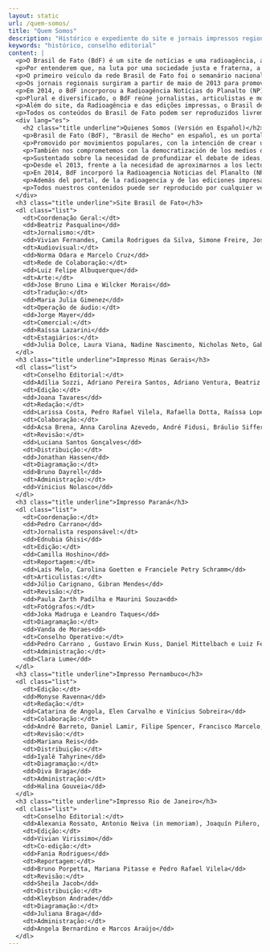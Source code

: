 ```yaml
---
layout: static
url: /quem-somos/
title: "Quem Somos"
description: "Histórico e expediente do site e jornais impressos regionais."
keywords: "histórico, conselho editorial"
content: |
  <p>O Brasil de Fato (BdF) é um site de notícias e uma radioagência, além de possuir jornais regionais no Rio de Janeiro, em Minas Gerais, em São Paulo, no Paraná e em Pernambuco. Lançado em 25 de janeiro de 2003, o BdF circulou por mais de dez anos com uma versão impressa nacional.</p>
  <p>Por entenderem que, na luta por uma sociedade justa e fraterna, a democratização dos meios de comunicação é fundamental, movimentos populares criaram o Brasil de Fato para contribuir no debate de ideias e na análise dos fatos do ponto de vista da necessidade de mudanças sociais em nosso país.</p>
  <p>O primeiro veículo da rede Brasil de Fato foi o semanário nacional, lançado no Fórum Social Mundial de Porto Alegre, em janeiro de 2003. Logo após, foi lançado o site do Brasil de Fato, com coberturas das lutas sociais, entrevistas e notícias sobre política, economia, direitos humanos e cultura, sob uma visão popular das cidades, do Brasil e do mundo.</p>
  <p>Os jornais regionais surgiram a partir de maio de 2013 para promover uma aproximação com os leitores e leitoras, além de dialogar com as realidades locais, e hoje o cenário aponta para uma ampliação da cobertura, que deve alcançar ainda mais estados do país.</p>
  <p>Em 2014, o BdF incorporou a Radioagência Notícias do Planalto (NP), que atuava há dez anos na produção radiofônica de notícias. As matérias da Radioagência Brasil de Fato, em áudio e texto, são enviadas para rádios de todo o país e também estão disponíveis no site. Os temas tratados são de política, economia, direitos humanos, cotidiano e cultura, além de produções de serviços.</p>
  <p>Plural e diversificado, o BdF reúne jornalistas, articulistas e movimentos populares do Brasil e do mundo.</p>
  <p>Além do site, da Radioagência e das edições impressas, o Brasil de Fato circula pelas redes sociais, por Facebook,  Twitter, Youtube, Flickr e SoundCloud.</p>
  <p>Todos os conteúdos do Brasil de Fato podem ser reproduzidos livremente, sempre citando a fonte e publicados na íntegra.</p>
  <div lang="es">
    <h2 class="title underline">Quienes Somos (Versión en Español)</h2>
    <p>Brasil de Fato (BdF), "Brasil de Hecho" en español, es un portal de noticias en internet y una radioagencia, e incluye además periódicos regionales en Río de Janeiro, São Paulo, Paraná y Pernambuco. Lanzado el 25 de enero de 2003, BdF circuló más de 10 años en versión impresa nacional.</p>
    <p>Promovido por movimientos populares, con la intención de crear un vehículo de comunicación comprometido con la lucha por una sociedad justa y fraterna, BdF fue lanzado en 2003, durante el Foro Social Mundial de Porto Alegre.</p>
    <p>También nos comprometemos con la democratización de los medios de comunicación, con los movimientos y sectores populares, promoviendo debates en torno a las necesarias transformaciones del Brasil y la región.</p>
    <p>Sustentado sobre la necesidad de profundizar el debate de ideas, Brasil de Fato reúne comunicadores e intelectuales comprometidos en la difusión de contenidos gráficos y audiovisuales que garanticen la circulación de una visión alternativa y popular.</p>
    <p>Desde el 2013, frente a la necesidad de aproximarnos a los lectores y lectoras en un dialogo que contemple la pluralidad regional del país, BdF comenzó a lanzar ediciones regionales impresas en Rio de Janeiro, Minas Gerais, São Paulo, Paraná y Pernambuco, que se distribuyen gratuitamente.</p>
    <p>En 2014, BdF incorporó la Radioagencia Noticias del Planalto (NP) que ya tenía 10 años de experiencia en la producción radiofónica de noticias. El material producido por la Radioagencia Brasil de Fato, en audio y texto, es enviado a radios de todo el país y también está disponible en el portal web. Los temas tratados son política, economía, derechos humanos, cultura y cotidianidad, conjuntamente con producciones sobre servicios específicos.</p>
    <p>Además del portal, de la radioagencia y de las ediciones impresas, Brasil de Fato circula por redes sociales: Facebook, Twitter, Youtube, Flickr y SoundCloud.</p>
    <p>Todos nuestros contenidos puede ser reproducido por cualquier vehículo de comunicación, siempre que sea citada la fuente de información y publicados íntegramente.</p>
  </div>
  <h3 class="title underline">Site Brasil de Fato</h3>
  <dl class="list">
    <dt>Coordenação Geral:</dt>
    <dd>Beatriz Pasqualino</dd>
    <dt>Jornalismo:</dt>
    <dd>Vivian Fernandes, Camila Rodrigues da Silva, Simone Freire, José Eduardo Bernardes, Rafael Tatemoto, Rute Pina, Lilian Campelo, Cristiane Sampaio, Mauro Ramos e Juliana Golçalves</dd>
    <dt>Audiovisual:</dt>
    <dd>Norma Odara e Marcelo Cruz</dd>
    <dt>Rede de Colaboração:</dt>
    <dd>Luiz Felipe Albuquerque</dd>
    <dt>Arte:</dt>
    <dd>Jose Bruno Lima e Wilcker Morais</dd>
    <dt>Tradução:</dt>
    <dd>Maria Julia Gimenez</dd>
    <dt>Operação de áudio:</dt>
    <dd>Jorge Mayer</dd>
    <dt>Comercial:</dt>
    <dd>Raíssa Lazarini</dd>
    <dt>Estagiários:</dt>
    <dd>Julia Dolce, Laura Viana, Nadine Nascimento, Nicholas Neto, Gabriela Lucena e Giuliana Marquesi</dd>
  </dl>
  <h3 class="title underline">Impresso Minas Gerais</h3>
  <dl class="list">
    <dt>Conselho Editorial:</dt>
    <dd>Adília Sozzi, Adriano Pereira Santos, Adriano Ventura, Beatriz Cerqueira, Bernadete Esperança, Bruno Abreu Gomes, Carlos Dayrel, Cida Falabella, Cristina Bezerra, Durval  Ângelo Andrade, Eliane Novato, Ênio Bohnenberger, Frederico Santana Rick, Frei Gilvander, Gilson Reis, Gustavo Bones, Jairo Nogueira Filho, Joana Tavares, João Paulo Cunha, Joceli Andrioli, José Guilherme Castro, Juarez Guimarães, Laísa Silva, Luís Carlos da Silva, Marcelo Oliveira Almeida, Milton Bicalho, Neemias Souza Rodrigues, Nilmário Miranda, Padre Henrique Moura, Padre João, Pereira da Viola, Renan Santos, Rilke Novato Públio, Rogério Correia, Samuel da Silva, Temístocles Marcelos e Wagner Xavier</dd>
    <dt>Edição:</dt>
    <dd>Joana Tavares</dd>
    <dt>Redação:</dt>
    <dd>Larissa Costa, Pedro Rafael Vilela, Rafaella Dotta, Raíssa Lopes e Wallace Oliveira</dd>
    <dt>Colaboração:</dt>
    <dd>Acsa Brena, Anna Carolina Azevedo, André Fidusi, Bráulio Siffert, Diego Silveira, João Paulo, Léo Calixto, Marcos Assis, Olivia Santos, Rogério Hilário, Sofia Barbosa e Coletivo Henfil</dd>
    <dt>Revisão:</dt>
    <dd>Luciana Santos Gonçalves</dd>
    <dt>Distribuição:</dt>
    <dd>Jonathan Hassen</dd>
    <dt>Diagramação:</dt>
    <dd>Bruno Dayrell</dd>
    <dt>Administração:</dt>
    <dd>Vinicius Nolasco</dd>
  </dl>
  <h3 class="title underline">Impresso Paraná</h3>
  <dl class="list">
    <dt>Coordenação:</dt>
    <dd>Pedro Carrano</dd>
    <dt>Jornalista responsável:</dt>
    <dd>Ednubia Ghisi</dd>
    <dt>Edição:</dt>
    <dd>Camilla Hoshino</dd>
    <dt>Reportagem:</dt>
    <dd>Laís Melo, Carolina Goetten e Franciele Petry Schramm</dd>
    <dt>Articulistas:</dt>
    <dd>Júlio Carignano, Gibran Mendes</dd> 
    <dt>Revisão:</dt>
    <dd>Paula Zarth Padilha e Maurini Souza<dd> 
    <dt>Fotógrafos:</dt>
    <dd>Joka Madruga e Leandro Taques</dd>
    <dt>Diagramação:</dt>
    <dd>Vanda de Moraes<dd>
    <dt>Conselho Operativo:</dt>
    <dd>Pedro Carrano , Gustavo Erwin Kuss, Daniel Mittelbach e Luiz Fernando Rodrigues</dd>
    <dt>Administração:</dt>
    <dd>Clara Lume</dd>
  </dl>
  <h3 class="title underline">Impresso Pernambuco</h3>
  <dl class="list">
    <dt>Edição:</dt>
    <dd>Monyse Ravenna</dd>
    <dt>Redação:</dt>
    <dd>Catarina de Angola, Elen Carvalho e Vinícius Sobreira</dd>
    <dt>Colaboração:</dt>
    <dd>André Barreto, Daniel Lamir, Filipe Spencer, Francisco Marcelo, Malu Xavier, Roberto Efrem Filho</dd>
    <dt>Revisão:</dt>
    <dd>Mariana Reis</dd>
    <dt>Distribuição:</dt>
    <dd>Iyalê Tahyrine</dd>
    <dt>Diagramação:</dt>
    <dd>Diva Braga</dd>
    <dt>Administração:</dt>
    <dd>Halina Gouveia</dd>
  </dl>
  <h3 class="title underline">Impresso Rio de Janeiro</h3>
  <dl class="list">
    <dt>Conselho Editorial:</dt>
    <dd>Alexania Rossato, Antonio Neiva (in memoriam), Joaquín Piñero, Kleybson Andrade, Mário Augusto Jakobskind, Nicolle Berti, Rodrigo Marcelino, Vito Giannotti (in memoriam)</dd>
    <dt>Edição:</dt>
    <dd>Vivian Virissimo</dd>
    <dt>Co-edição:</dt>
    <dd>Fania Rodrigues</dd>
    <dt>Reportagem:</dt>
    <dd>Bruno Porpetta, Mariana Pitasse e Pedro Rafael Vilela</dd>
    <dt>Revisão:</dt>
    <dd>Sheila Jacob</dd>
    <dt>Distribuição:</dt>
    <dd>Kleybson Andrade</dd>
    <dt>Diagramação:</dt>
    <dd>Juliana Braga</dd>
    <dt>Administração:</dt>
    <dd>Angela Bernardino e Marcos Araújo</dd>
  </dl>
---
```


